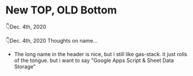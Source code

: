 # New TOP, OLD Bottom


👇Dec. 4th, 2020


👇Dec. 4th, 2020
Thoughts on name...
- The long name in the header is nice, but i still like gas-stack. it just rolls of the tongue. but i want to say "Google Apps Script & Sheet Data Storage"
